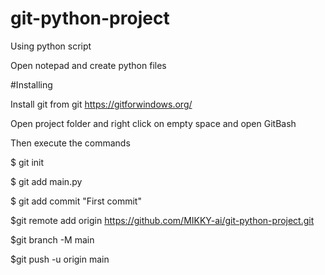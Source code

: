 # git-python-project

Using python script

Open notepad and create python files 

#Installing

Install git from git https://gitforwindows.org/

Open project folder and right click on empty space and open GitBash 

Then execute the commands

$ git init

$ git add main.py

$ git add commit "First commit"

$git remote add origin https://github.com/MIKKY-ai/git-python-project.git

$git branch -M main

$git push -u origin main

